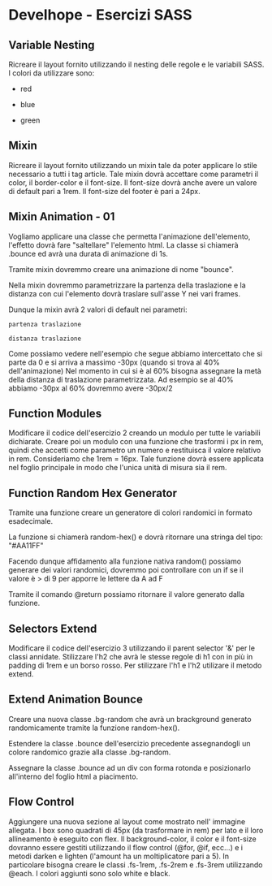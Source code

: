 # Develhope - Esercizi SASS

## Variable Nesting

Ricreare il layout fornito utilizzando il nesting delle regole e le variabili SASS.
I colori da utilizzare sono:

- red

- blue

- green


## Mixin

Ricreare il layout fornito utilizzando un mixin tale da poter applicare lo stile necessario a tutti i tag article.
Tale mixin dovrà accettare come parametri il color, il border-color e il font-size. Il font-size dovrà anche avere un valore di default pari a 1rem.
Il font-size del footer è pari a 24px.

## Mixin Animation - 01

Vogliamo applicare una classe che permetta l'animazione dell'elemento, l'effetto dovrà fare "saltellare" l'elemento html. La classe si chiamerà .bounce ed avrà una durata di animazione di 1s.

Tramite mixin dovremmo creare una animazione di nome "bounce".

Nella mixin dovremmo parametrizzare la partenza della traslazione e la distanza con cui l'elemento dovrà traslare sull'asse Y nei vari frames.

Dunque la mixin avrà 2 valori di default nei parametri:

    partenza traslazione

    distanza traslazione

Come possiamo vedere nell'esempio che segue abbiamo intercettato che si parte da 0 e si arriva a massimo -30px (quando si trova al 40% dell'animazione) Nel momento in cui si è al 60% bisogna assegnare la metà della distanza di traslazione parametrizzata. Ad esempio se al 40% abbiamo -30px al 60% dovremmo avere -30px/2

## Function Modules

Modificare il codice dell'esercizio 2 creando un modulo per tutte le variabili dichiarate.
Creare poi un modulo con una funzione che trasformi i px in rem, quindi che accetti come parametro un numero e restituisca il valore relativo in rem.
Consideriamo che 1rem = 16px.
Tale funzione dovrà essere applicata nel foglio principale in modo che l'unica unità di misura sia il rem.

## Function Random Hex Generator

Tramite una funzione creare un generatore di colori randomici in formato esadecimale.

La funzione si chiamerà random-hex() e dovrà ritornare una stringa del tipo: "#AA11FF"

Facendo dunque affidamento alla funzione nativa random() possiamo generare dei valori randomici, dovremmo poi controllare con un if se il valore è > di 9 per apporre le lettere da A ad F

Tramite il comando @return possiamo ritornare il valore generato dalla funzione.

## Selectors Extend

Modificare il codice dell'esercizio 3 utilizzando il parent selector '&' per le classi annidate.
Stilizzare l'h2 che avrà le stesse regole di h1 con in più in padding di 1rem e un borso rosso.
Per stilizzare l'h1 e l'h2 utilizare il metodo extend.

## Extend Animation Bounce

Creare una nuova classe .bg-random che avrà un brackground generato randomicamente tramite la funzione random-hex().

Estendere la classe .bounce dell'esercizio precedente assegnandogli un colore randomico grazie alla classe .bg-random.

Assegnare la classe .bounce ad un div con forma rotonda e posizionarlo all'interno del foglio html a piacimento.

## Flow Control

Aggiungere una nuova sezione al layout come mostrato nell' immagine allegata.
I box sono quadrati di 45px (da trasformare in rem) per lato e il loro allineamento è eseguito con flex.
Il background-color, il color e il font-size dovranno essere gestiti utilizzando il flow control (@for, @if, ecc...) e i metodi darken e lighten (l'amount ha un moltiplicatore pari a 5).
In particolare bisogna creare le classi .fs-1rem, .fs-2rem e .fs-3rem utilizzando @each.
I colori aggiunti sono solo white e black.




